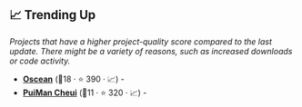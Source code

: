 ## 📈 Trending Up

_Projects that have a higher project-quality score compared to the last update. There might be a variety of reasons, such as increased downloads or code activity._

- <b><a href="https://wiki.xxiivv.com/site/home.html">Oscean</a></b> (🥇18 ·  ⭐ 390 · 📈) - 
- <b><a href="https://wiki.aleen42.com/">PuiMan Cheui</a></b> (🥈11 ·  ⭐ 320 · 📈) -  <code><img src="https://raw.githubusercontent.com/lyz-code/best-of-digital-gardens/main/.icons/programming.png" style="display:inline;" width="13" height="13"></code> <code><img src="https://raw.githubusercontent.com/lyz-code/best-of-digital-gardens/main/.icons/linux.png" style="display:inline;" width="13" height="13"></code>

